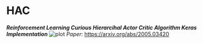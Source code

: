 # HAC
***Reinforcement Learning Curious Hierarcihal Actor Critic Algorithm Keras Implementation***
![plot](https://github.com/Keremm1/CHAC/assets/113975041/cedf5d6a-4eaa-4d3e-a97f-3808c2f3d207)
*Paper*: https://arxiv.org/abs/2005.03420
